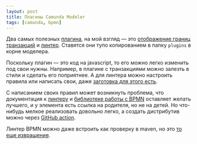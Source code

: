 ```yaml
---
layout: post
title: Плагины Camunda Modeler
tags: [camunda, bpmn]
---
```

Два самых полезных [плагина](https://github.com/camunda/camunda-modeler-plugins), на мой взгляд — это [отображение границ транзакций](https://github.com/camunda/camunda-modeler-plugins/tree/master/camunda-transaction-boundaries-plugin) и [линтер](https://github.com/camunda/camunda-modeler-linter-plugin). Ставятся они тупо копированием в папку `plugins` в корне моделера.

Поскольку плагин — это код на javascript, то его можно легко изменить под свои нужны. Например, в плагине с транзакциями можно залезть в стили и сделать его поприятнее. А для линтера можно настроить правила или написать свои, даже [заготовка для этого есть](https://github.com/camunda/camunda-modeler-custom-linter-rules-plugin).

С написанием своих правил может возникнуть проблема, что документация к [линтеру](https://github.com/bpmn-io/bpmnlint) и [библиотеке работы с BPMN](https://github.com/bpmn-io/bpmn-js) оставляет желать лучшего, и у элемента есть ссылка на родителя, но не на детей. Но что-нибудь мелкое реализовать довольно легко, а создать дистрибутив можно через [GitHub action](https://github.com/ov7a/camunda-modeler-custom-linter-rules-plugin/blob/master/.github/workflows/release.yml).

Линтер BPMN можно даже встроить как проверку в maven, но это [то еще извращение](https://gist.github.com/ov7a/49bdc723f24e08a308aa70009476f860).

